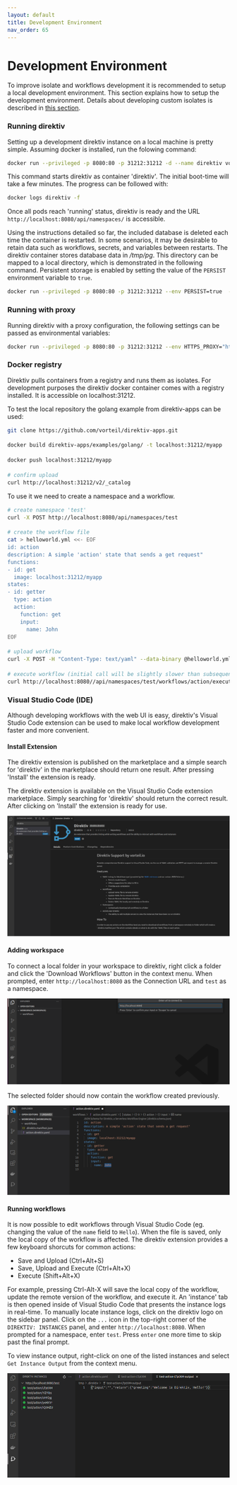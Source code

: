 ```yaml
---
layout: default
title: Development Environment
nav_order: 65
---
```


# Development Environment

To improve isolate and workflows development it is recommended to setup a local development environment. This section explains how to setup the development environment. Details about developing custom isolates is described in <a href="walkthrough/making-isolates.html">this section</a>.

### Running direktiv

Setting up a development direktiv instance on a local machine is pretty simple. Assuming docker is installed, run the folowing command:


```sh
docker run --privileged -p 8080:80 -p 31212:31212 -d --name direktiv vorteil/direktiv-kube
```

This command starts direktiv as container 'direktiv'. The initial boot-time will take a few minutes. The progress can be followed with:

```sh
docker logs direktiv -f
```

Once all pods reach 'running' status, direktiv is ready and the URL `http://localhost:8080/api/namespaces/` is accessible.

Using the instructions detailed so far, the included database is deleted each time the container is restarted. In some scenarios, it may be desirable to retain data such as workflows, secrets, and variables between restarts. The direktiv container stores database data in */tmp/pg*. This directory can be mapped to a local directory, which is demonstrated in the following command. Persistent storage is enabled by setting the value of the `PERSIST` environment variable to `true`.

```sh
docker run --privileged -p 8080:80 -p 31212:31212 --env PERSIST=true  -ti -v /tmp/pg:/tmp/pg vorteil/direktiv-kube
```

### Running with proxy

Running direktiv with a proxy configuration, the following settings can be passed as environmental variables:

```sh
docker run --privileged -p 8080:80 -p 31212:31212 --env HTTPS_PROXY="http://<proxy-address>:443" --env NO_PROXY=".default,10.0.0.0/8,172.0.0.0/8,localhost" --env PERSIST=true -ti -v /tmp/pg:/tmp/pg vorteil/direktiv-kube
```

### Docker registry

Direktiv pulls containers from a registry and runs them as isolates. For development purposes the direktiv docker container comes with a registry installed. It is accessible on localhost:31212.

To test the local repository the golang example from direktiv-apps can be used:

```sh
git clone https://github.com/vorteil/direktiv-apps.git

docker build direktiv-apps/examples/golang/ -t localhost:31212/myapp

docker push localhost:31212/myapp

# confirm upload
curl http://localhost:31212/v2/_catalog

```

To use it we need to create a namespace and a workflow.

```sh
# create namespace 'test'
curl -X POST http://localhost:8080/api/namespaces/test

# create the workflow file
cat > helloworld.yml <<- EOF
id: action
description: A simple 'action' state that sends a get request"
functions:
- id: get
  image: localhost:31212/myapp
states:
- id: getter
  type: action
  action:
    function: get
    input:
      name: John
EOF

# upload workflow
curl -X POST -H "Content-Type: text/yaml" --data-binary @helloworld.yml http://localhost:8080/api/namespaces/test/workflows

# execute workflow (initial call will be slightly slower than subsequent calls)
curl http://localhost:8080//api/namespaces/test/workflows/action/execute?wait=true

```

### Visual Studio Code (IDE)

Although developing workflows with the web UI is easy, direktiv's Visual Studio Code extension can be used to make local workflow development faster and more convenient.

#### Install Extension

The direktiv extension is published on the marketplace and a simple search for 'direktiv' in the marketplace should return one result. After pressing 'Install' the extension is ready.

The direktiv extension is available on the Visual Studio Code extension marketplace. Simply searching for 'direktiv' should return the correct result. After clicking on 'Install' the extension is ready for use.

<p align=center>
<img src="../assets/vscode/extension1.png" />
</p>

#### Adding workspace

To connect a local folder in your workspace to direktiv, right click a folder and click the 'Download Workflows' button in the context menu. When prompted, enter `http://localhost:8080` as the Connection URL and `test` as a namespace.

<p align=center>
<img src="../assets/vscode/extension2.png" />
</p>

The selected folder should now contain the workflow created previously.

<p align=center>
<img src="../assets/vscode/extension3.png" />
</p>

#### Running workflows

It is now possible to edit workflows through Visual Studio Code (eg. changing the value of the `name` field to `Hello`). When the file is saved, only the local copy of the workflow is affected. The direktiv extension provides a few keyboard shorcuts for common actions:

- Save and Upload (Ctrl+Alt+S)
- Save, Upload and Execute (Ctrl+Alt+X)
- Execute (Shift+Alt+X)

For example, pressing Ctrl-Alt-X will save the local copy of the workflow, update the remote version of the workflow, and execute it. An 'instance' tab is then opened inside of Visual Studio Code that presents the instance logs in real-time. To manually locate instance logs, click on the direktiv logo on the sidebar panel. Click on the `...` icon in the top-right corner of the `DIREKTIV: INSTANCES` panel, and enter `http://localhost:8080`. When prompted for a namespace, enter `test`. Press `enter` one more time to skip past the final prompt. 

To view instance output, right-click on one of the listed instances and select `Get Instance Output` from the context menu.

<p align=center>
<img src="../assets/vscode/extension5.png" />
</p>

